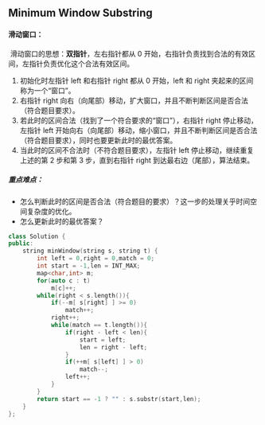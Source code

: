 ## Minimum Window Substring

#### 滑动窗口：

​			滑动窗口的思想：**双指针**，左右指针都从 0 开始，右指针负责找到合法的有效区间，左指针负责优化这个合法有效区间。

1. 初始化时左指针 left 和右指针 right 都从 0 开始，left 和 right 夹起来的区间称为一个“窗口”。
2. 右指针 right 向右（向尾部）移动，扩大窗口，并且不断判断区间是否合法（符合题目要求）。
3. 若此时的区间合法（找到了一个符合要求的“窗口”），右指针 right 停止移动，左指针 left 开始向右（向尾部）移动，缩小窗口，并且不断判断区间是否合法（符合题目要求），同时也要更新此时的最优答案。
4. 当此时的区间不合法时（不符合题目要求），左指针 left 停止移动，继续重复上述的第 2 步和第 3 步，直到右指针 right 到达最右边（尾部），算法结束。

##### 重点难点：

- 怎么判断此时的区间是否合法（符合题目的要求）？这一步的处理关乎时间空间复杂度的优化。
- 怎么更新此时的最优答案？

```c++
class Solution {
public:
    string minWindow(string s, string t) {
        int left = 0,right = 0,match = 0;
        int start = -1,len = INT_MAX;
        map<char,int> m;
        for(auto c : t)
            m[c]++;
        while(right < s.length()){
            if(--m[ s[right] ] >= 0)
                match++;
            right++;
            while(match == t.length()){
                if(right - left < len){
                    start = left;
                    len = right - left;
                }
                if(++m[ s[left] ] > 0)
                    match--;
                left++;
            }
        }
        return start == -1 ? "" : s.substr(start,len);
    }
};
```

